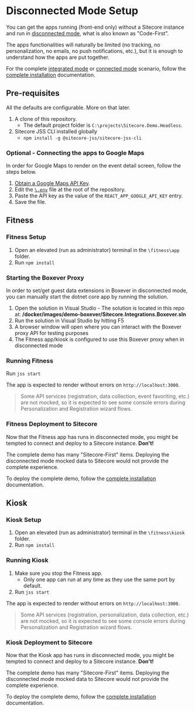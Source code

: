 # Disconnected Mode Setup

You can get the apps running (front-end only) without a Sitecore instance and run in [disconnected mode](https://jss.sitecore.com/docs/fundamentals/application-modes#disconnected-developer-mode), what is also known as "Code-First".

The apps functionalities will naturally be limited (no tracking, no personalization, no emails, no push notifications, etc.), but it is enough to understand how the apps are put together.

For the complete [integrated mode](https://jss.sitecore.com/docs/fundamentals/application-modes#integrated-mode) or [connected mode](https://jss.sitecore.com/docs/fundamentals/application-modes#connected-developer-mode) scenario, follow the [complete installation](installation.md) documentation.

## Pre-requisites

All the defaults are configurable. More on that later.

1. A clone of this repository.
    * The default project folder is `C:\projects\Sitecore.Demo.Headless`.
2. Sitecore JSS CLI installed globally
    * `npm install -g @sitecore-jss/sitecore-jss-cli`

### Optional - Connecting the apps to Google Maps

In order for Google Maps to render on the event detail screen, follow the steps below.

1. [Obtain a Google Maps API Key](google-maps.md).
2. Edit the [`\.env`](///.env) file at the root of the repository.
3. Paste the API key as the value of the `REACT_APP_GOOGLE_API_KEY` entry.
4. Save the file.

## Fitness

### Fitness Setup

1. Open an elevated (run as administrator) terminal in the `\fitness\app` folder.
2. Run `npm install`

### Starting the Boxever Proxy

In order to set/get guest data extensions in Boxever in disconnected mode, you can manually start the dotnet core app by running the solution.

1. Open the solution in Visual Studio - The solution is located in this repo at: **/docker/images/demo-boxever/Sitecore.Integrations.Boxever.sln**
2. Run the solution in Visual Studio by hitting F5
3. A browser window will open where you can interact with the Boxever proxy API for testing purposes
4. The Fitness app/kiosk is configured to use this Boxever proxy when in disconnected mode


### Running Fitness

Run `jss start`

The app is expected to render without errors on `http://localhost:3000`.

> Some API services (registration, data collection, event favoriting, etc.) are not mocked, so it is expected to see some console errors during Personalization and Registration wizard flows.

### Fitness Deployment to Sitecore

Now that the Fitness app has runs in disconnected mode, you might be tempted to connect and deploy to a Sitecore instance. **Don't!**

The complete demo has many "Sitecore-First" items. Deploying the disconnected mode mocked data to Sitecore would not provide the complete experience.

To deploy the complete demo, follow the [complete installation](installation.md) documentation.

## Kiosk

### Kiosk Setup

1. Open an elevated (run as administrator) terminal in the `\fitness\kiosk` folder.
2. Run `npm install`

### Running Kiosk

1. Make sure you stop the Fitness app.
    * Only one app can run at any time as they use the same port by default.
2. Run `jss start`

The app is expected to render without errors on `http://localhost:3000`.

> Some API services (registration, personalization, data collection, etc.) are not mocked, so it is expected to see some console errors during Personalization and Registration wizard flows.

### Kiosk Deployment to Sitecore

Now that the Kiosk app has runs in disconnected mode, you might be tempted to connect and deploy to a Sitecore instance. **Don't!**

The complete demo has many "Sitecore-First" items. Deploying the disconnected mode mocked data to Sitecore would not provide the complete experience.

To deploy the complete demo, follow the [complete installation](installation.md) documentation.
